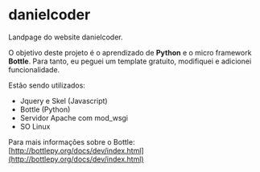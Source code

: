 # danielcoder
Landpage do website danielcoder.

O objetivo deste projeto é o aprendizado de __Python__ e o micro framework __Bottle__. Para tanto, eu peguei um
template gratuito, modifiquei e adicionei funcionalidade.

Estão sendo utilizados:

* Jquery e Skel (Javascript)
* Bottle (Python)
* Servidor Apache com mod_wsgi
* SO Linux

Para mais informações sobre o Bottle: [http://bottlepy.org/docs/dev/index.html](http://bottlepy.org/docs/dev/index.html)
